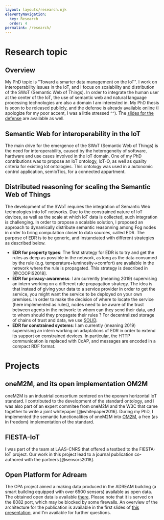 ```yaml
---
layout: layouts/research.njk
eleventyNavigation:
  key: Research
  order: 4
permalink: /research/
---
```


# Research topic

## Overview
My PhD topic is "Toward a smarter data management on the IoT". I work on interoperability issues in the IoT, and I focus on scalability and distribution of the SWoT (Semantic Web of Things). In order to integrate the human user at the center of the IoT, the use of semantic web and natural language processing technologies are also a domain I am interested in. My PhD thesis is soon to be released publicly, and the defense is already [available online](https://peertube.fr/videos/watch/b64093d5-9d24-4e8d-9ca4-e023aa95a65a) (I apologize for my poor accent, I was a little stressed ^^). The [slides for the defense]({filename}/docs/presentations/2018_11_soutenance.pdf) are available as well.

## Semantic Web for interoperability in the IoT

The main drive for the emergence of the SWoT (Semantic Web of Things) is the need for interoperability, caused by the heterogeneity of software, hardware and use cases involved in the IoT domain. One of my PhD contributions was to propose an IoT ontology, IoT-O, as well as quality criteria for existing Iot ontologies. This ontology was used in a autonomic control application, semIoTics, for a connected appartment.

## Distributed reasoning for scaling the Semantic Web of Things

The development of the SWoT requires the integration of Semantic Web technologies into IoT networks. Due to the constrained nature of IoT devices, as well as the scale at which IoT data is collected, such integration is challenging. In order to propose a scalable solution, I proposed an approach to dynamically distribute semantic reasonning among Fog nodes in order to bring computation closer to data sources, called EDR. The purpose of EDR is to be generic, and instanciated with different strategies as described below.

- **EDR for property types**: The first strategy for EDR is to try and get the rules as deep as possible in the network, as long as the data consumed by the rule (e.g. temperature+luminosity->comfort) are available in the network where the rule is propagated. This strategy is described in [@COOPIS2018].
- **EDR for privacy-awareness**: I am currently (meaning 2019) supervising an intern working on a different rule propagation strategy. The idea is that instead of giving your data to a service provider in order to get the service, you might want the service to be deployed on your own premises. In order to make the decision of where to locate the service (here implemented as rules), nodes need to be aware of the trust between agents in the network: to whom can they send their data, and to whom should they propagate their rules ? For decentralized storage of chains of trust and data, we use [SOLID](https://solid.inrupt.com/).
- **EDR for constrained systems**: I am currently (meaning 2019) supervising an intern working on adaptations of EDR in order to extend its support on constrained devices. In particular, the HTTP communication is replaced with CoAP, and messages are encoded in a compact RDF format.

# Projects

## oneM2M, and its open implementation OM2M
oneM2M is an industrial consortium centered on the eponym horizontal IoT standard. I contributed to the development of the standard ontology, and I was also part of an expert commitee from oneM2M and the W3C that came together to write a joint whitepaper [@whitepaper2016].
During my PhD, I implemented the semantic functionalities of oneM2M into [OM2M](http://eclipse.org/om2m), a free (as in freedom) implementation of the standard.

## FIESTA-IoT
I was part of the team at LAAS-CNRS that offered a testbed to the FIESTA-IoT project. Our work in this project lead to a journal publication co-authored with the partners [@sensors2018].

## Open Platform for Adream
The OPA project aimed a making data produced in the ADREAM building (a smart building equipped with over 6500 sensors) available as open data. The obtained open data is available [there](https://syndream.laas.fr:8082/ "ADREAM Open data"). Please note that it is served on the 8082 port, which may be blocked by some firewalls. An overview of the architecture for the publication is available in the first slides of [this presentation]({filename}/docs/presentations/2019-06_RoD-MADICS.pdf}), and I'm available for further questions.